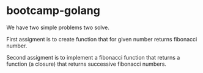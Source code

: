 # bootcamp-golang
We have two simple problems two solve.

First assigment is to create function that for given number returns fibonacci number.

Second assigment is to implement a fibonacci function that returns a function (a closure) that returns successive fibonacci numbers.